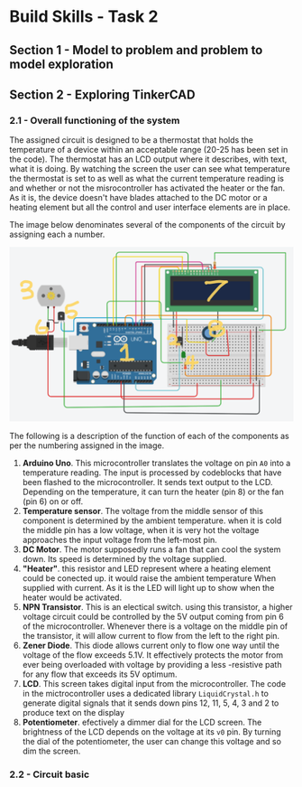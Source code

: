 # Build Skills - Task 2

## Section 1 - Model to problem and problem to model exploration

## Section 2 - Exploring TinkerCAD

### 2.1 - Overall functioning of the system

The assigned circuit is designed to be a thermostat that holds the temperature of a device within an acceptable range (20-25 has been set in the code). The thermostat has an LCD output where it describes, with text, what it is doing. By watching the screen the user can see what temperature the thermostat is set to as well as what the current temperature reading is and whether or not the misrocontroller has activated the heater or the fan. As it is, the device doesn't have blades attached to the DC motor or a heating element but all the control and user interface elements are in place. 

The image below denominates several of the components of the circuit by assigning each a number.  

![Circuit Diagram](interogate-circuit.png)

The following is a description of the function of each of the components as per the numbering assigned in the image. 
1. **Arduino Uno**. This microcontroller translates the voltage on pin `A0` into a temperature reading. The input is processed by codeblocks that have been flashed to the microcontroller. It sends text output to the LCD. Depending on the temperature, it can turn the heater (pin 8) or the fan (pin 6) on or off. 
2. **Temperature sensor**. The voltage from the middle sensor of this component is determined by the ambient temperature. when it is cold the middle pin has a low voltage, when it is very hot the voltage approaches the input voltage from the left-most pin.
3. **DC Motor**. The motor supposedly runs a fan that can cool the system down. Its speed is determined by the voltage supplied. 
4. **"Heater"**. this resistor and LED represent where a heating element could be conected up. it would raise the ambient temperature When supplied with current. As it is the LED will light up to show when the heater would be activated.
5. **NPN Transistor**. This is an electical switch. using this transistor, a higher voltage circuit could be controlled by the 5V output coming from pin 6 of the microcontroller. Whenever there is a voltage on the middle pin of the transistor, it will allow current to flow from the left to the right pin.
6. **Zener Diode**. This diode allows current only to flow one way until the voltage of the flow exceeds 5.1V. It effectively protects the motor from ever being overloaded with voltage by providing a less -resistive path for any flow that exceeds its 5V optimum. 
7. **LCD**. This screen takes digital input from the microcontroller. The code in the mictrocontroller uses a dedicated library `LiquidCrystal.h` to generate digital signals that it sends down pins 12, 11, 5, 4, 3 and 2 to produce text on the display
8. **Potentiometer**. efectively a dimmer dial for the LCD screen. The brightness of the LCD depends on the voltage at its `v0` pin. By turning the dial of the potentiometer, the user can change this voltage and so dim the screen. 

### 2.2 - Circuit basic
